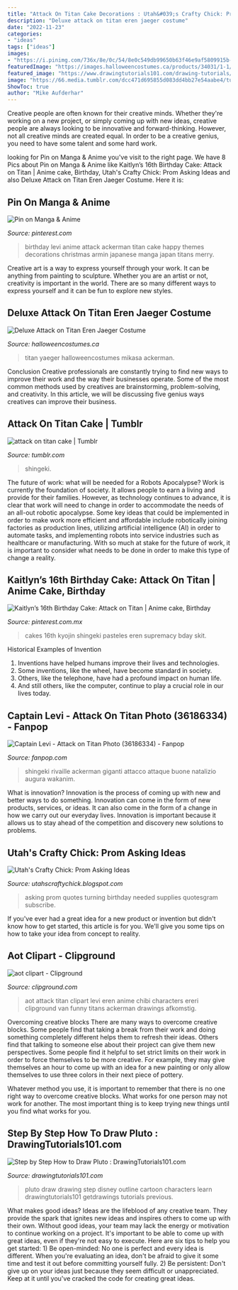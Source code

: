 ```yaml
---
title: "Attack On Titan Cake Decorations : Utah&#039;s Crafty Chick: Prom Asking Ideas"
description: "Deluxe attack on titan eren jaeger costume"
date: "2022-11-23"
categories:
- "ideas"
tags: ["ideas"]
images:
- "https://i.pinimg.com/736x/8e/0c/54/8e0c549db99650b63f46e9af5809915b--birthday-ideas-happy-birthday.jpg"
featuredImage: "https://images.halloweencostumes.ca/products/34031/1-1/deluxe-attack-on-titan-eren-jaeger-costume.jpg"
featured_image: "https://www.drawingtutorials101.com/drawing-tutorials/Cartoon-Characters/Pluto/pluto-disney/how-to-draw-pluto-step-0.png"
image: "https://66.media.tumblr.com/dcc471d695855d083dd4bb27e54aabe4/tumblr_oviht44WGh1qirvmwo2_500.jpg"
ShowToc: true
author: "Mike Aufderhar"
---
```



Creative people are often known for their creative minds. Whether they're working on a new project, or simply coming up with new ideas, creative people are always looking to be innovative and forward-thinking. However, not all creative minds are created equal. In order to be a creative genius, you need to have some talent and some hard work.

	

		
looking for Pin on Manga &amp; Anime you've visit to the right page. We have 8 Pics about Pin on Manga &amp; Anime like Kaitlyn’s 16th Birthday Cake: Attack on Titan | Anime cake, Birthday, Utah&#039;s Crafty Chick: Prom Asking Ideas and also Deluxe Attack on Titan Eren Jaeger Costume. Here it is:
		
    
## Pin On Manga &amp; Anime

<img loading=lazy src="https://i.pinimg.com/736x/8e/0c/54/8e0c549db99650b63f46e9af5809915b--birthday-ideas-happy-birthday.jpg" onerror="this.onerror=null;this.src='https://tse4.mm.bing.net/th?id=OIP.TvIq_F7EECD1SRl04dOG1AHaKS&amp;pid=15.1';" alt="Pin on Manga &amp; Anime">

_Source: pinterest.com_

>birthday levi anime attack ackerman titan cake happy themes decorations christmas armin japanese manga japan titans merry. 

	

Creative art is a way to express yourself through your work. It can be anything from painting to sculpture. Whether you are an artist or not, creativity is important in the world. There are so many different ways to express yourself and it can be fun to explore new styles.

    
## Deluxe Attack On Titan Eren Jaeger Costume

<img loading=lazy src="https://images.halloweencostumes.ca/products/34031/1-1/deluxe-attack-on-titan-eren-jaeger-costume.jpg" onerror="this.onerror=null;this.src='https://tse1.mm.bing.net/th?id=OIP.Veho9K2OlKlXZW0dUxrwXgHaKl&amp;pid=15.1';" alt="Deluxe Attack on Titan Eren Jaeger Costume">

_Source: halloweencostumes.ca_

>titan yaeger halloweencostumes mikasa ackerman. 

	

Conclusion
Creative professionals are constantly trying to find new ways to improve their work and the way their businesses operate. Some of the most common methods used by creatives are brainstorming, problem-solving, and creativity. In this article, we will be discussing five genius ways creatives can improve their business.

    
## Attack On Titan Cake | Tumblr

<img loading=lazy src="https://66.media.tumblr.com/dcc471d695855d083dd4bb27e54aabe4/tumblr_oviht44WGh1qirvmwo2_500.jpg" onerror="this.onerror=null;this.src='https://tse2.mm.bing.net/th?id=OIP.Ew_l4YnGxe0BE9SfmckcSQHaJ3&amp;pid=15.1';" alt="attack on titan cake | Tumblr">

_Source: tumblr.com_

>shingeki. 

	

The future of work: what will be needed for a Robots Apocalypse?
Work is currently the foundation of society. It allows people to earn a living and provide for their families. However, as technology continues to advance, it is clear that work will need to change in order to accommodate the needs of an all-out robotic apocalypse. Some key ideas that could be implemented in order to make work more efficient and affordable include robotically joining factories as production lines, utilizing artificial intelligence (AI) in order to automate tasks, and implementing robots into service industries such as healthcare or manufacturing. With so much at stake for the future of work, it is important to consider what needs to be done in order to make this type of change a reality.

    
## Kaitlyn’s 16th Birthday Cake: Attack On Titan | Anime Cake, Birthday

<img loading=lazy src="https://i.pinimg.com/originals/1e/fc/7b/1efc7bb20754040da93c02acb136bc77.jpg" onerror="this.onerror=null;this.src='https://tse2.mm.bing.net/th?id=OIP.zSAg3noPPXNU4g_rsx0xkAHaJ4&amp;pid=15.1';" alt="Kaitlyn’s 16th Birthday Cake: Attack on Titan | Anime cake, Birthday">

_Source: pinterest.com.mx_

>cakes 16th kyojin shingeki pasteles eren supremacy bday skit. 

	

Historical Examples of Invention
1. Inventions have helped humans improve their lives and technologies. 
2. Some inventions, like the wheel, have become standard in society. 
3. Others, like the telephone, have had a profound impact on human life. 
4. And still others, like the computer, continue to play a crucial role in our lives today.

    
## Captain Levi - Attack On Titan Photo (36186334) - Fanpop

<img loading=lazy src="http://images6.fanpop.com/image/photos/36100000/Attack-on-Titan-image-attack-on-titan-36186334-1280-720.jpg" onerror="this.onerror=null;this.src='https://tse3.mm.bing.net/th?id=OIP.pnUpeQ2jmo5yW_5t-o_EgAHaEK&amp;pid=15.1';" alt="Captain Levi - Attack on Titan Photo (36186334) - Fanpop">

_Source: fanpop.com_

>shingeki rivaille ackerman giganti attacco attaque buone natalizio augura wakanim. 

	

What is innovation?
Innovation is the process of coming up with new and better ways to do something. Innovation can come in the form of new products, services, or ideas. It can also come in the form of a change in how we carry out our everyday lives. Innovation is important because it allows us to stay ahead of the competition and discovery new solutions to problems.

    
## Utah&#039;s Crafty Chick: Prom Asking Ideas

<img loading=lazy src="http://3.bp.blogspot.com/-yYoqhD6eZ_A/TZ4apv3KxGI/AAAAAAAAAMM/tXHwj-8DTGA/s1600/IMG_4690.JPG" onerror="this.onerror=null;this.src='https://tse1.mm.bing.net/th?id=OIP.hhvdWSw-czkyHQ9rjBCWmgHaJ6&amp;pid=15.1';" alt="Utah&#039;s Crafty Chick: Prom Asking Ideas">

_Source: utahscraftychick.blogspot.com_

>asking prom quotes turning birthday needed supplies quotesgram subscribe. 

	

If you've ever had a great idea for a new product or invention but didn't know how to get started, this article is for you. We'll give you some tips on how to take your idea from concept to reality.

    
## Aot Clipart - Clipground

<img loading=lazy src="http://clipground.com/images/aot-clipart-1.jpg" onerror="this.onerror=null;this.src='https://tse2.mm.bing.net/th?id=OIP.RrNSFv5aTHUm0OsKr5j9LgHaHa&amp;pid=15.1';" alt="aot clipart - Clipground">

_Source: clipground.com_

>aot attack titan clipart levi eren anime chibi characters ereri clipground van funny titans ackerman drawings afkomstig. 

	

Overcoming creative blocks
There are many ways to overcome creative blocks. Some people find that taking a break from their work and doing something completely different helps them to refresh their ideas. Others find that talking to someone else about their project can give them new perspectives.
Some people find it helpful to set strict limits on their work in order to force themselves to be more creative. For example, they may give themselves an hour to come up with an idea for a new painting or only allow themselves to use three colors in their next piece of pottery.

 Whatever method you use, it is important to remember that there is no one right way to overcome creative blocks. What works for one person may not work for another. The most important thing is to keep trying new things until you find what works for you.

    
## Step By Step How To Draw Pluto : DrawingTutorials101.com

<img loading=lazy src="https://www.drawingtutorials101.com/drawing-tutorials/Cartoon-Characters/Pluto/pluto-disney/how-to-draw-pluto-step-0.png" onerror="this.onerror=null;this.src='https://tse3.mm.bing.net/th?id=OIP.Fp2pjbceSRHuqUu4-1sFpgHaIm&amp;pid=15.1';" alt="Step by Step How to Draw Pluto : DrawingTutorials101.com">

_Source: drawingtutorials101.com_

>pluto draw drawing step disney outline cartoon characters learn drawingtutorials101 getdrawings tutorials previous. 

	

What makes good ideas?
Ideas are the lifeblood of any creative team. They provide the spark that ignites new ideas and inspires others to come up with their own. Without good ideas, your team may lack the energy or motivation to continue working on a project. It's important to be able to come up with great ideas, even if they're not easy to execute. Here are six tips to help you get started: 1) Be open-minded: No one is perfect and every idea is different. When you're evaluating an idea, don't be afraid to give it some time and test it out before committing yourself fully. 2) Be persistent: Don't give up on your ideas just because they seem difficult or unappreciated. Keep at it until you've cracked the code for creating great ideas.

